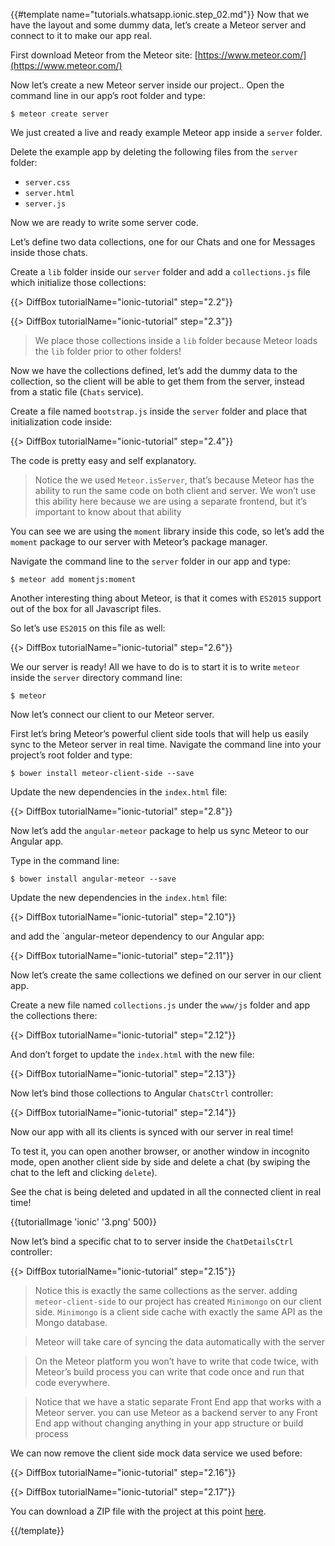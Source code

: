{{#template name="tutorials.whatsapp.ionic.step_02.md"}}
Now that we have the layout and some dummy data, let’s create a Meteor server and connect to it to make our app real.

First download Meteor from the Meteor site: [https://www.meteor.com/](https://www.meteor.com/)

Now let’s create a new Meteor server inside our project..
Open the command line in our app’s root folder and type:

    $ meteor create server

We just created a live and ready example Meteor app inside a `server` folder.

Delete the example app by deleting the following files from the `server` folder:

* `server.css`
* `server.html`
* `server.js`

Now we are ready to write some server code.

Let’s define two data collections, one for our Chats and one for Messages inside those chats.

Create a `lib` folder inside our `server` folder and add a `collections.js` file which initialize those collections:

{{> DiffBox tutorialName="ionic-tutorial" step="2.2"}}

{{> DiffBox tutorialName="ionic-tutorial" step="2.3"}}

> We place those collections inside a `lib` folder because Meteor loads the `lib` folder prior to other folders!

Now we have the collections defined, let’s add the dummy data to the collection, so the client will be able to get them from the server, instead from a static file (`Chats` service).

Create a file named `bootstrap.js` inside the `server` folder and place that initialization code inside:

{{> DiffBox tutorialName="ionic-tutorial" step="2.4"}}

The code is pretty easy and self explanatory.

> Notice the we used `Meteor.isServer`, that’s because Meteor has the ability to run the same code on both client and server. We won’t use this ability here because we are using a separate frontend, but it’s important to know about that ability

You can see we are using the `moment` library inside this code, so let’s add the `moment` package to our server with Meteor’s package manager.

Navigate the command line to the `server` folder in our app and type:

    $ meteor add momentjs:moment

Another interesting thing about Meteor, is that it comes with `ES2015` support out of the box for all Javascript files.

So let’s use `ES2015` on this file as well:

{{> DiffBox tutorialName="ionic-tutorial" step="2.6"}}

We our server is ready!
All we have to do is to start it is to write `meteor` inside the `server` directory command line:

    $ meteor

Now let’s connect our client to our Meteor server.

First let’s bring Meteor’s powerful client side tools that will help us easily sync to the Meteor server in real time.
Navigate the command line into your project’s root folder and type:

    $ bower install meteor-client-side --save

Update the new dependencies in the `index.html` file:

{{> DiffBox tutorialName="ionic-tutorial" step="2.8"}}

Now let’s add the `angular-meteor` package to help us sync Meteor to our Angular app.

Type in the command line:

    $ bower install angular-meteor --save

Update the new dependencies in the `index.html` file:

{{> DiffBox tutorialName="ionic-tutorial" step="2.10"}}

and add the `angular-meteor dependency to our Angular app:

{{> DiffBox tutorialName="ionic-tutorial" step="2.11"}}

Now let’s create the same collections we defined on our server in our client app.

Create a new file named `collections.js` under the `www/js` folder and app the collections there:

{{> DiffBox tutorialName="ionic-tutorial" step="2.12"}}

And don’t forget to update the `index.html` with the new file:

{{> DiffBox tutorialName="ionic-tutorial" step="2.13"}}

Now let’s bind those collections to Angular `ChatsCtrl` controller:

{{> DiffBox tutorialName="ionic-tutorial" step="2.14"}}

Now our app with all its clients is synced with our server in real time!

To test it, you can open another browser, or another window in incognito mode, open another client side by side and delete a chat (by swiping the chat to the left and clicking `delete`).

See the chat is being deleted and updated in all the connected client in real time!

{{tutorialImage 'ionic' '3.png' 500}}

Now let’s bind a specific chat to to server inside the `ChatDetailsCtrl` controller:

{{> DiffBox tutorialName="ionic-tutorial" step="2.15"}}

> Notice this is exactly the same collections as the server. adding `meteor-client-side` to our project has created `Minimongo` on our client side. `Minimongo` is a client side cache with exactly the same API as the Mongo database.

> Meteor will take care of syncing the data automatically with the server

> On the Meteor platform you won’t have to write that code twice, with Meteor’s build process you can write that code once and run that code everywhere.

> Notice that we have a static separate Front End app that works with a Meteor server. you can use Meteor as a backend server to any Front End app without changing anything in your app structure or build process

We can now remove the client side mock data service we used before:

{{> DiffBox tutorialName="ionic-tutorial" step="2.16"}}

{{> DiffBox tutorialName="ionic-tutorial" step="2.17"}}

You can download a ZIP file with the project at this point [here](https://github.com/idanwe/ionic-cli-meteor-whatsapp-tutorial/archive/3f74094749b2ccef9e03fb32903c676b6176d915.zip).

{{/template}}
